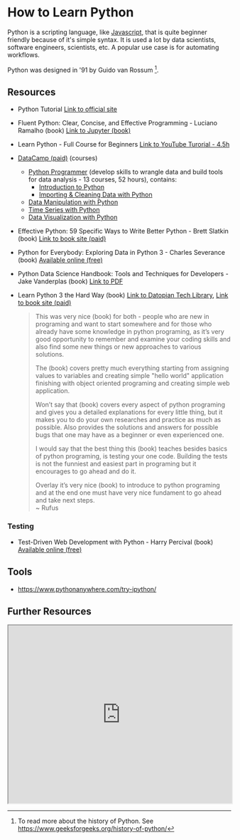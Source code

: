 # How to Learn Python

Python is a scripting language, like [Javascript](/dojo/javascript), that is quite beginner friendly because of it's simple syntax. It is used a lot by data scientists, software engineers, scientists, etc. A popular use case is for automating workflows.

Python was designed in '91 by Guido van Rossum [^history].

[^history]: To read more about the history of Python. See https://www.geeksforgeeks.org/history-of-python/

## Resources

* Python Tutorial [Link to official site][py tutorial]
* Fluent Python: Clear, Concise, and Effective Programming - Luciano Ramalho (book) [Link to Jupyter (book)][jupyter fluentpy]
* Learn Python - Full Course for Beginners [Link to YouTube Turorial - 4.5h][YT learn py]
* [DataCamp (paid)][datacamp] (courses)
  * [Python Programmer][dc py programmer] (develop skills to wrangle data and build tools for data analysis - 13 courses, 52 hours), contains:
    * [Introduction to Python][dc py introduction]
    * [Importing & Cleaning Data with Python][dc py import clean]
  * [Data Manipulation with Python][dc data manipulation]
  * [Time Series with Python][dc time series]
  * [Data Visualization with Python][dc py viz]
* Effective Python: 59 Specific Ways to Write Better Python - Brett Slatkin (book) [Link to book site (paid)][effective py]  
* Python for Everybody: Exploring Data in Python 3 - Charles Severance (book) [Available online (free)][py4e]
* Python Data Science Handbook: Tools and Techniques for Developers - Jake Vanderplas (book) [Link to PDF][python data science]
* Learn Python 3 the Hard Way (book) [Link to Datopian Tech Library][tech lib LPTHW], [Link to book site (paid)][python3 hard way]
  
  > This was very nice (book) for both - people who are new in programing and want to start somewhere and for those who already have some knowledge in python programing, as it’s very good opportunity to remember and examine your coding skills and also find some new things or new approaches to various solutions.  
  >
  > The (book) covers pretty much everything starting from assigning values to variables and creating simple "hello world" application finishing with object oriented programing and creating simple web application.
  >
  > Won’t say that (book) covers every aspect of python programing and gives you a detailed explanations for every little thing, but it makes you to do your own researches and practice as much as possible. Also provides the solutions and answers for possible bugs that one may have as a beginner or even experienced one.
  >
  > I would say that the best thing this (book) teaches besides basics of python programing, is testing your one code. Building the tests is not the funniest and easiest part in programing but it encourages to go ahead and do it.
  >
  > Overlay it’s very nice (book) to introduce to python programing and at the end one must have very nice fundament to go ahead and take next steps.  
  ~ Rufus

### Testing

* Test-Driven Web Development with Python - Harry Percival (book) [Available online (free)][tddpy]

[py tutorial]: https://docs.python.org/3/tutorial/
[YT learn py]: https://www.youtube.com/watch?v=rfscVS0vtbw
[effective py]: https://effectivepython.com/
[py4e]: https://www.py4e.com/(book).php  
[jupyter fluentpy]: https://github.com/fluentpython/note(book)s
[tddpy]: https://www.obeythetestinggoat.com/pages/(book).html#toc
[python3 hard way]: http://learnpythonthehardway.org/
[python data science]: https://jakevdp.github.io/PythonDataScienceHandbook/
[tech lib LPTHW]: https://drive.google.com/drive/folders/1pzgMl3bVA0h-TCMSE4s9x76Q6SKFsRrw

[datacamp]: https://www.datacamp.com/
[dc py introduction]: https://www.datacamp.com/courses/intro-to-python-for-data-science
[dc py programmer]: https://www.datacamp.com/tracks/python-programmer
[dc py import clean]: https://www.datacamp.com/tracks/importing-cleaning-data-with-python
[dc data manipulation]: https://www.datacamp.com/tracks/data-manipulation-with-python
[dc py viz]: https://www.datacamp.com/tracks/data-visualization-with-python
[dc time series]: https://www.datacamp.com/tracks/time-series-with-python

## Tools

* https://www.pythonanywhere.com/try-ipython/

## Further Resources

<iframe src="https://docs.google.com/spreadsheets/d/e/2PACX-1vS070MADESCDrUrc5fTVuy1YKUzFrZmtpU1N-sOVSWC859Kprt1ETUwqe-sH71klcN8WNM4b78trxd9/pubhtml?gid=1723914441&amp;single=true&amp;widget=true&amp;headers=false"width="100%" height="400"></iframe>
